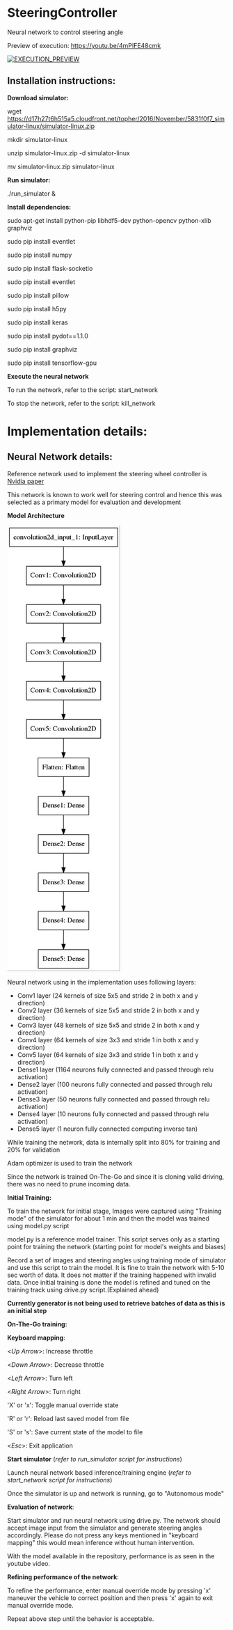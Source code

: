 SteeringController
========

Neural network to control steering angle

Preview of execution: https://youtu.be/4mPIFE48cmk

[![EXECUTION_PREVIEW](http://img.youtube.com/vi/4mPIFE48cmk/0.jpg)](http://www.youtube.com/watch?v=4mPIFE48cmk "Behavioral cloning using BigWheel trainer")

**Installation instructions:**
----------


**Download simulator:**

wget https://d17h27t6h515a5.cloudfront.net/topher/2016/November/5831f0f7_simulator-linux/simulator-linux.zip

mkdir simulator-linux

unzip simulator-linux.zip -d simulator-linux

mv simulator-linux.zip simulator-linux


**Run simulator:**

./run_simulator &

**Install dependencies:**

sudo apt-get install python-pip libhdf5-dev python-opencv python-xlib graphviz

sudo pip install eventlet

sudo pip install numpy

sudo pip install flask-socketio

sudo pip install eventlet

sudo pip install pillow

sudo pip install h5py

sudo pip install keras

sudo pip install pydot==1.1.0

sudo pip install graphviz

sudo pip install tensorflow-gpu

**Execute the neural network**

To run the network, refer to the script: start_network

To stop the network, refer to the script: kill_network


Implementation details:
=======================

Neural Network details:
-----------------------

Reference network used to implement the steering wheel controller is [Nvidia paper](https://arxiv.org/pdf/1604.07316.pdf)

This network is known to work well for steering control and hence this was selected as a primary model for evaluation and development

**Model Architecture**

![Network Architecture Image](https://github.com/sagarbhokre/BigWheel-SteeringController/blob/master/model.jpg)

Neural network using in the implementation uses following layers:
- Conv1 layer (24 kernels of size 5x5 and stride 2 in both x and y direction)
- Conv2 layer (36 kernels of size 5x5 and stride 2 in both x and y direction)
- Conv3 layer (48 kernels of size 5x5 and stride 2 in both x and y direction)
- Conv4 layer (64 kernels of size 3x3 and stride 1 in both x and y direction)
- Conv5 layer (64 kernels of size 3x3 and stride 1 in both x and y direction)
- Dense1 layer (1164 neurons fully connected and passed through relu activation)
- Dense2 layer (100 neurons fully connected and passed through relu activation)
- Dense3 layer (50 neurons fully connected and passed through relu activation)
- Dense4 layer (10 neurons fully connected and passed through relu activation)
- Dense5 layer (1 neuron fully connected computing inverse tan)

While training the network, data is internally split into 80% for training and 20% for validation

Adam optimizer is used to train the network

Since the network is trained On-The-Go and since it is cloning valid driving, there was no need to prune incoming data.

**Initial Training:**

To train the network for initial stage, Images were captured using "Training mode" of the simulator for about 1 min and then the model was trained using model.py script

model.py is a reference model trainer. This script serves only as a starting point for training the network (starting point for model's weights and biases)

Record a set of images and steering angles using training mode of simulator and use this script to train the model. It is fine to train the network with 5-10 sec worth of data. It does not matter if the training happened with invalid data. Once initial training is done the model is refined and tuned on the training track using drive.py script.(Explained ahead)

**Currently generator is not being used to retrieve batches of data as this is an initial step**

**On-The-Go training:**

**Keyboard mapping**:

<_Up Arrow_>: Increase throttle

<_Down Arrow_>: Decrease throttle

<_Left Arrow_>: Turn left

<_Right Arrow_>: Turn right

'X' or 'x': Toggle manual override state

'R' or 'r': Reload last saved model from file

'S' or 's': Save current state of the model to file

<_Esc_>: Exit application


**Start simulator** (_refer to run_simulator script for instructions_)

Launch neural network based inference/training engine (_refer to start_network script for instructions_)

Once the simulator is up and network is running, go to "Autonomous mode"

**Evaluation of network**:

Start simulator and run neural network using drive.py. The network should accept image input from the simulator and generate steering angles accordingly. Please do not press any keys mentioned in "keyboard mapping" this would mean inference without human intervention.

With the model available in the repository, performance is as seen in the youtube video.

**Refining performance of the network**:

To refine the performance, enter manual override mode by pressing 'x' maneuver the vehicle to correct position and then press 'x' again to exit manual override mode.

Repeat above step until the behavior is acceptable.
